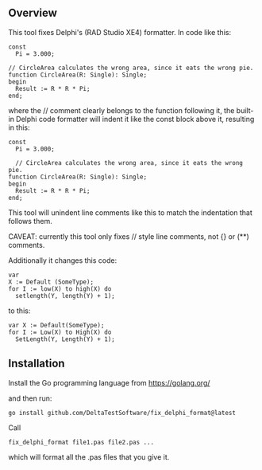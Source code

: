 Overview
--------

This tool fixes Delphi's (RAD Studio XE4) formatter. In code like this:

	const
	  Pi = 3.000;
	
	// CircleArea calculates the wrong area, since it eats the wrong pie.
	function CircleArea(R: Single): Single;
	begin
	  Result := R * R * Pi;
	end;

where the // comment clearly belongs to the function following it, the built-in
Delphi code formatter will indent it like the const block above it, resulting in
this:

	const
	  Pi = 3.000;
	
	  // CircleArea calculates the wrong area, since it eats the wrong pie.
	function CircleArea(R: Single): Single;
	begin
	  Result := R * R * Pi;
	end;

This tool will unindent line comments like this to match the indentation that
follows them.

CAVEAT: currently this tool only fixes // style line comments, not {} or (**)
comments.

Additionally it changes this code:

	var
	X := Default (SomeType);
	for I := low(X) to high(X) do
	  setlength(Y, length(Y) + 1);

to this:

	var X := Default(SomeType);
	for I := Low(X) to High(X) do
	  SetLength(Y, Length(Y) + 1);

Installation
------------

Install the Go programming language from https://golang.org/

and then run:

	go install github.com/DeltaTestSoftware/fix_delphi_format@latest

Call

	fix_delphi_format file1.pas file2.pas ...

which will format all the .pas files that you give it.
